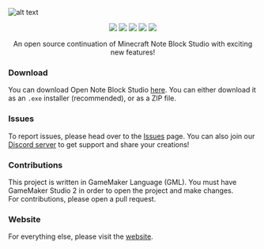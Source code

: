 ![alt text](https://i.imgur.com/AMd0NBh.png)
<p align="center">
  <img src="https://img.shields.io/github/v/release/OpenNBS/OpenNoteBlockStudio?label=latest">
  <img src="https://img.shields.io/github/downloads/OpenNBS/OpenNoteBlockStudio/total">
  <img src="https://img.shields.io/github/stars/OpenNBS/OpenNoteBlockStudio?style=social">
  <img src="https://img.shields.io/discord/608692895179997252?label=discord&logo=discord&logoColor=white">
  <img src="https://img.shields.io/github/license/OpenNBS/OpenNoteBlockStudio">
</p>
<p align="center">
An open source continuation of Minecraft Note Block Studio with exciting new features!
</p>

### Download
You can download Open Note Block Studio [here](https://github.com/OpenNBS/OpenNoteBlockStudio/releases/latest).
You can either download it as an `.exe` installer (recommended), or as a ZIP file.

### Issues
To report issues, please head over to the [Issues](https://github.com/OpenNBS/OpenNoteBlockStudio/issues) page.
You can also join our [Discord server](https://discord.gg/w35BqQp) to get support and share your creations!

### Contributions
This project is written in GameMaker Language (GML). You must have GameMaker Studio 2 in order to open the project and make changes.  
For contributions, please open a pull request.

### Website
For everything else, please visit the [website](https://opennbs.org/).
